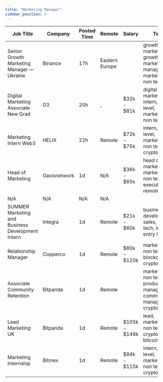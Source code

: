 ```yaml
---
title: "Marketing Manager"
sidebar_position: 4
---
```


| Job Title | Company | Posted Time | Remote | Salary | Tags | Apply Link |
|-----------|---------|-------------|--------|--------|------|------------|
| Senior Growth Marketing Manager — Ukraine | Binance | 17h | Eastern Europe |  | growth marketing, growth, marketing manager, marketing, non tech | [Apply](https://web3.career/senior-growth-marketing-manager-ukraine-binance/120966) |
| Digital Marketing Associate New Grad | D3 | 20h | , | $32k - $81k | digital marketing, intern, entry level, marketing, non tech | [Apply](https://web3.career/digital-marketing-associate-new-grad-d3/120736) |
| Marketing Intern Web3 | HELIX | 22h | Remote | $72k - $75k | intern, entry level, marketing, non tech, crypto | [Apply](https://web3.career/marketing-intern-web3-helix/120636) |
| Head of Marketing | Oasisnetwork | 1d | N/A | $36k - $65k | head of marketing, marketing, non tech, executive, remote | [Apply](https://web3.career/head-of-marketing-oasisnetwork/73767) |
| N/A | N/A | N/A | N/A |  |  | [Apply](https://web3.career/metana) |
| SUMMER Marketing and Business Development Intern | Integra | 1d | Remote | $21k - $60k | business development, sales, non tech, intern, entry level | [Apply](https://web3.career/summer-marketing-and-business-development-intern-integra/95750) |
| Relationship Manager | Copperco | 1d | Remote | $80k - $120k | marketing, non tech, blockchain, crypto, defi | [Apply](https://web3.career/relationship-manager-copperco/105562) |
| Associate Community Retention | Bitpanda | 1d | Remote |  | marketing, non tech, product manager, community manager, crypto | [Apply](https://web3.career/associate-community-retention-bitpanda/105554) |
| Lead Marketing UK | Bitpanda | 1d | Remote | $105k - $148k | lead, marketing, non tech, crypto, bitcoin | [Apply](https://web3.career/lead-marketing-uk-bitpanda/101610) |
| Marketing Internship | Bitmex | 1d | Remote | $84k - $115k | intern, entry level, marketing, non tech, crypto | [Apply](https://web3.career/marketing-internship-bitmex/94275) |
